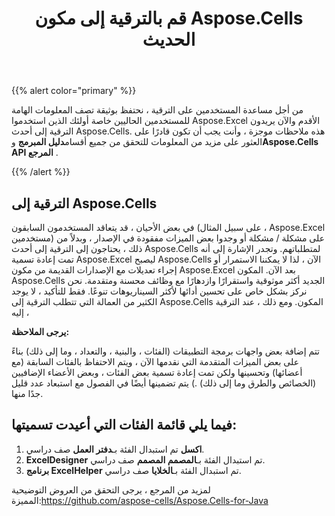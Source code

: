 ﻿---
title: قم بالترقية إلى مكون Aspose.Cells الحديث
type: docs
weight: 60
url: /ar/java/upgrade-to-modern-aspose-cells-component/
---
{{% alert color="primary" %}} 

 من أجل مساعدة المستخدمين على الترقية ، نحتفظ بوثيقة تصف المعلومات الهامة للمستخدمين الحاليين خاصة أولئك الذين استخدموا Aspose.Excel الأقدم والآن يريدون الترقية إلى أحدث Aspose.Cells. هذه ملاحظات موجزة ، وأنت يجب أن تكون قادرًا على العثور على مزيد من المعلومات للتحقق من جميع أقسام**دليل المبرمج** و**Aspose.Cells API المرجع** . 

{{% /alert %}} 
## **الترقية إلى Aspose.Cells**
في بعض الأحيان ، قد يتعاقد المستخدمون السابقون (على سبيل المثال ، Aspose.Excel مستخدمين) على مشكلة / مشكلة أو وجدوا بعض الميزات مفقودة في الإصدار ، وبدلاً من ذلك ، يحتاجون إلى الترقية إلى أحدث Aspose.Cells لمتطلباتهم. وتجدر الإشارة إلى أنه تمت إعادة تسمية Aspose.Excel ليصبح Aspose.Cells الآن ، لذا لا يمكننا الاستمرار أو إجراء تعديلات مع الإصدارات القديمة من مكون Aspose.Excel بعد الآن. المكون Aspose.Cells الجديد أكثر موثوقية واستقرارًا وازدهارًا مع وظائف محسنة ومتقدمة. نحن نركز بشكل خاص على تحسين أدائها لأكثر السيناريوهات تنوعًا. فقط للتأكيد ، لا يوجد الكثير من العمالة التي تتطلب الترقية إلى Aspose.Cells المكون. ومع ذلك ، عند الترقية إليه ،

**يرجى الملاحظة:** 

تتم إضافة بعض واجهات برمجة التطبيقات (الفئات ، والبنية ، والتعداد ، وما إلى ذلك) بناءً على بعض الميزات المتقدمة التي نقدمها الآن ، ويتم الاحتفاظ بالفئات السابقة (مع أعضائها) وتحسينها ولكن تمت إعادة تسمية بعض الفئات ، وبعض الأعضاء الإضافيين (الخصائص والطرق وما إلى ذلك) .) يتم تضمينها أيضًا في الفصول مع استبعاد عدد قليل جدًا منها.
## **فيما يلي قائمة الفئات التي أعيدت تسميتها:**
1. **اكسل** تم استبدال الفئة بـ**دفتر العمل** صف دراسي.
1. **ExcelDesigner** تم استبدال الفئة بـ**المصمم المصمم** صف دراسي.
1. **برنامج ExcelHelper** تم استبدال الفئة بـ**الخلايا** صف دراسي.

 لمزيد من المرجع ، يرجى التحقق من العروض التوضيحية المميزة:<https://github.com/aspose-cells/Aspose.Cells-for-Java>
